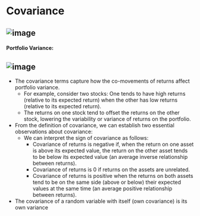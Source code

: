 # Covariance
![image](https://user-images.githubusercontent.com/85560091/141661623-fbcd3396-f2a5-4920-a05b-46911ee9de9d.png)
---
#### Portfolio Variance:
![image](https://user-images.githubusercontent.com/85560091/141661667-8df62729-749e-4cad-b417-903f862204fd.png)
---
- The covariance terms capture how the co-movements of returns affect portfolio variance.
  - For example, consider two stocks: One tends to have high returns (relative to its expected return) when the other has low returns (relative to its expected return). 
  - The returns on one stock tend to offset the returns on the other stock, lowering the variability or variance of returns on the portfolio. 
- From the definition of covariance, we can establish two essential observations about covariance:
  - We can interpret the sign of covariance as follows:
    - Covariance of returns is negative if, when the return on one asset is above its expected value, the return on the other asset tends to be below its expected value (an average inverse relationship between returns).
    - Covariance of returns is 0 if returns on the assets are unrelated.
    - Covariance of returns is positive when the returns on both assets tend to be on the same side (above or below) their expected values at the same time (an average positive relationship between returns).
- The covariance of a random variable with itself (own covariance) is its own variance
